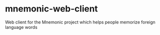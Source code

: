 # mnemonic-web-client
Web client for the Mnemonic project which helps people memorize foreign language words

